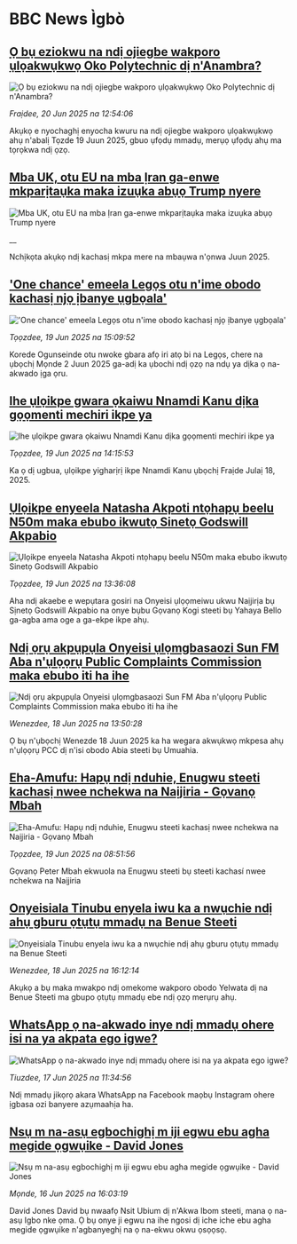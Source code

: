 # BBC News Ìgbò## [Ọ bụ eziokwu na ndị ojiegbe wakporo ụlọakwụkwọ Oko Polytechnic dị n'Anambra?](https://www.bbc.com/igbo/articles/c0k783gmgg5o?at_campaign=githubrss)![Ọ bụ eziokwu na ndị ojiegbe wakporo ụlọakwụkwọ Oko Polytechnic dị n'Anambra?](https://ichef.bbci.co.uk/ace/ws/240/cpsprodpb/7c59/live/23760260-4dd3-11f0-a466-d54f65b60deb.png)_Fraịdee, 20 Jun 2025 na 12:54:06_Akụkọ e nyochaghị enyocha kwuru na ndị ojiegbe wakporo ụlọakwụkwọ ahụ n'abalị Tọzde 19 Juun 2025, gbuo ụfọdụ mmadụ, merụọ ụfọdụ ahụ ma tọrọkwa ndị ọzọ.## [Mba UK, otu EU na mba Ịran ga-enwe mkparịtaụka maka izuụka abụọ Trump nyere](https://www.bbc.co.uk/igbo/live/c3089lg1ly8t?at_campaign=githubrss)![Mba UK, otu EU na mba Ịran ga-enwe mkparịtaụka maka izuụka abụọ Trump nyere](https://ichef.bbci.co.uk/ace/standard/240/cpsprodpb/e925/live/eaf2e0d0-4d9f-11f0-86d5-3b52b53af158.png)__Nchịkọta akụkọ ndị kachasị mkpa mere na mbaụwa n'ọnwa Juun 2025.## ['One chance' emeela Legọs otu n'ime obodo kachasị njọ ịbanye ụgbọala'](https://www.bbc.com/igbo/articles/c625g134vrpo?at_campaign=githubrss)!['One chance' emeela Legọs otu n'ime obodo kachasị njọ ịbanye ụgbọala'](https://ichef.bbci.co.uk/ace/ws/240/cpsprodpb/cd7f/live/307f8c50-4d16-11f0-bd1f-9f23e74a5df5.jpg)_Tọọzdee, 19 Jun 2025 na 15:09:52_Korede Ogunseinde otu nwoke gbara afọ iri atọ bi na Legọs, chere na ụbọchị Mọnde 2 Juun 2025 ga-adị ka ụbochi ndị ọzọ na ndụ ya dịka ọ na-akwado ịga ọru.## [Ihe ụlọikpe gwara ọkaiwu Nnamdi Kanu dịka gọọmenti mechiri ikpe ya](https://www.bbc.com/igbo/articles/c1jxy46j7dgo?at_campaign=githubrss)![Ihe ụlọikpe gwara ọkaiwu Nnamdi Kanu dịka gọọmenti mechiri ikpe ya](https://ichef.bbci.co.uk/ace/ws/240/cpsprodpb/e9dd/live/faf67aa0-4d13-11f0-8c47-237c2e4015f5.jpg)_Tọọzdee, 19 Jun 2025 na 14:15:53_Ka ọ dị ugbua, ụlọikpe yigharịrị ikpe Nnamdi Kanu ụbọchị Fraịde Julaị 18, 2025.## [Ụlọikpe enyeela Natasha Akpoti ntọhapụ beelu N50m maka ebubo ikwutọ Sinetọ Godswill Akpabio](https://www.bbc.com/igbo/articles/cdj9xvnjd39o?at_campaign=githubrss)![Ụlọikpe enyeela Natasha Akpoti ntọhapụ beelu N50m maka ebubo ikwutọ Sinetọ Godswill Akpabio](https://ichef.bbci.co.uk/ace/ws/240/cpsprodpb/cf2e/live/914b6be0-4d10-11f0-bb09-c5e41640a8b4.jpg)_Tọọzdee, 19 Jun 2025 na 13:36:08_Aha ndị akaebe e wepụtara gosiri na Onyeisi ụlọọmeiwu ukwu Naịjirịa bụ Sịnetọ Godswill Akpabio na onye bụbu Gọvanọ Kogi steeti bụ Yahaya Bello ga-agba ama oge a ga-ekpe ikpe ahụ.## [Ndị ọrụ akpụpụla Onyeisi ụlọmgbasaozi Sun FM Aba n'ụlọọrụ Public Complaints Commission maka ebubo iti ha ihe](https://www.bbc.com/igbo/articles/cgmj01r8zddo?at_campaign=githubrss)![Ndị ọrụ akpụpụla Onyeisi ụlọmgbasaozi Sun FM Aba n'ụlọọrụ Public Complaints Commission maka ebubo iti ha ihe](https://ichef.bbci.co.uk/ace/ws/240/cpsprodpb/5104/live/256ff000-4c46-11f0-a466-d54f65b60deb.png)_Wenezdee, 18 Jun 2025 na 13:50:28_Ọ bụ n'ụbọchị Wenezde 18 Juun 2025 ka ha wegara akwụkwọ mkpesa ahụ n'ụlọọrụ PCC dị n'isi obodo Abia steeti bụ Umuahia.## [Eha-Amufu: Hapụ ndị nduhie, Enugwu steeti kachasị nwee nchekwa na Naịjiria - Gọvanọ Mbah](https://www.bbc.com/igbo/articles/c36x115gnp7o?at_campaign=githubrss)![Eha-Amufu: Hapụ ndị nduhie, Enugwu steeti kachasị nwee nchekwa na Naịjiria - Gọvanọ Mbah](https://ichef.bbci.co.uk/ace/ws/240/cpsprodpb/5b82/live/80418080-4cea-11f0-8c47-237c2e4015f5.jpg)_Tọọzdee, 19 Jun 2025 na 08:51:56_Gọvanọ Peter Mbah ekwuola na Enugwu steeti bụ steeti kachasí nwee nchekwa na Naịjiria## [Onyeisiala Tinubu enyela iwu ka a nwụchie ndị ahụ gburu ọtụtụ mmadụ na Benue Steeti](https://www.bbc.com/igbo/articles/cq53d7d5q75o?at_campaign=githubrss)![Onyeisiala Tinubu enyela iwu ka a nwụchie ndị ahụ gburu ọtụtụ mmadụ na Benue Steeti](https://ichef.bbci.co.uk/ace/ws/240/cpsprodpb/07ee/live/5b76e240-4c5e-11f0-bc67-3f364240aa97.jpg)_Wenezdee, 18 Jun 2025 na 16:12:14_Akụkọ a bụ maka mwakpo ndị omekome wakporo obodo Yelwata dị na Benue Steeti ma gbupo ọtụtụ mmadụ ebe ndị ọzọ merụrụ ahụ.## [WhatsApp ọ na-akwado inye ndị mmadụ ohere isi na ya akpata ego igwe?](https://www.bbc.com/igbo/articles/cm2zn01ngemo?at_campaign=githubrss)![WhatsApp ọ na-akwado inye ndị mmadụ ohere isi na ya akpata ego igwe?](https://ichef.bbci.co.uk/ace/ws/240/cpsprodpb/1959/live/5114f8a0-4b6e-11f0-8c47-237c2e4015f5.jpg)_Tiuzdee, 17 Jun 2025 na 11:34:56_Ndị mmadụ jikọrọ akara WhatsApp na Facebook maọbụ Instagram ohere ịgbasa ozi banyere azụmaahịa ha.## [Nsụ m na-asụ egbochighị m iji egwu ebu agha megide ọgwụike - David Jones](https://www.bbc.com/igbo/articles/c4gkg88nm04o?at_campaign=githubrss)![Nsụ m na-asụ egbochighị m iji egwu ebu agha megide ọgwụike - David Jones](https://ichef.bbci.co.uk/ace/ws/240/cpsprodpb/5516/live/520bd8d0-4acb-11f0-86d5-3b52b53af158.jpg)_Mọnde, 16 Jun 2025 na 16:03:19_David Jones David bụ nwaafọ Nsit Ubium dị n'Akwa Ibom steeti, mana ọ na-asụ Igbo nke ọma. Ọ bụ onye ji egwu na ihe ngosi dị iche iche ebu agha megide ọgwụike n'agbanyeghị na ọ na-ekwu okwu ọsọọsọ.